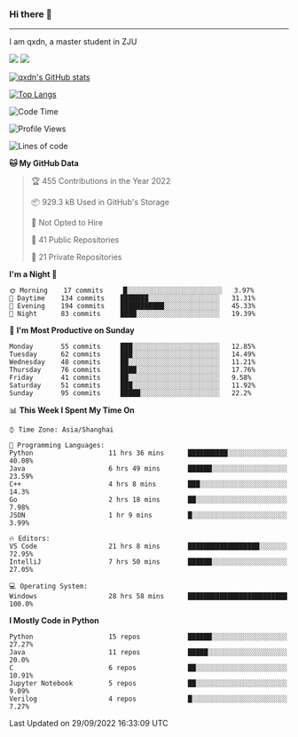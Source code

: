### Hi there 👋
---

I am qxdn, a master student in ZJU

[![](https://img.shields.io/badge/blog-qxdn-brightgreen?style=for-the-badge&logo=hexo)](https://qianxu.run) [![](https://img.shields.io/badge/bilibili-qxdn-ff69b4?style=for-the-badge&logo=Bilibili)](https://space.bilibili.com/11674667)


[![qxdn's GitHub stats](https://github-readme-stats.vercel.app/api?username=qxdn&count_private=true&show_icons=true)](https://github.com/qxdn)

[![Top Langs](https://github-readme-stats.vercel.app/api/top-langs/?username=qxdn&layout=compact)](https://github.com/qxdn)

<!--START_SECTION:waka-->
![Code Time](http://img.shields.io/badge/Code%20Time-499%20hrs%2012%20mins-blue)

![Profile Views](http://img.shields.io/badge/Profile%20Views-5-blue)

![Lines of code](https://img.shields.io/badge/From%20Hello%20World%20I%27ve%20Written-1%20Million%20lines%20of%20code-blue)

**🐱 My GitHub Data** 

> 🏆 455 Contributions in the Year 2022
 > 
> 📦 929.3 kB Used in GitHub's Storage 
 > 
> 🚫 Not Opted to Hire
 > 
> 📜 41 Public Repositories 
 > 
> 🔑 21 Private Repositories  
 > 
**I'm a Night 🦉** 

```text
🌞 Morning    17 commits     █░░░░░░░░░░░░░░░░░░░░░░░░   3.97% 
🌆 Daytime    134 commits    ███████░░░░░░░░░░░░░░░░░░   31.31% 
🌃 Evening    194 commits    ███████████░░░░░░░░░░░░░░   45.33% 
🌙 Night      83 commits     ████░░░░░░░░░░░░░░░░░░░░░   19.39%

```
📅 **I'm Most Productive on Sunday** 

```text
Monday       55 commits     ███░░░░░░░░░░░░░░░░░░░░░░   12.85% 
Tuesday      62 commits     ███░░░░░░░░░░░░░░░░░░░░░░   14.49% 
Wednesday    48 commits     ██░░░░░░░░░░░░░░░░░░░░░░░   11.21% 
Thursday     76 commits     ████░░░░░░░░░░░░░░░░░░░░░   17.76% 
Friday       41 commits     ██░░░░░░░░░░░░░░░░░░░░░░░   9.58% 
Saturday     51 commits     ███░░░░░░░░░░░░░░░░░░░░░░   11.92% 
Sunday       95 commits     █████░░░░░░░░░░░░░░░░░░░░   22.2%

```


📊 **This Week I Spent My Time On** 

```text
⌚︎ Time Zone: Asia/Shanghai

💬 Programming Languages: 
Python                   11 hrs 36 mins      ██████████░░░░░░░░░░░░░░░   40.08% 
Java                     6 hrs 49 mins       ██████░░░░░░░░░░░░░░░░░░░   23.59% 
C++                      4 hrs 8 mins        ███░░░░░░░░░░░░░░░░░░░░░░   14.3% 
Go                       2 hrs 18 mins       ██░░░░░░░░░░░░░░░░░░░░░░░   7.98% 
JSON                     1 hr 9 mins         █░░░░░░░░░░░░░░░░░░░░░░░░   3.99%

🔥 Editors: 
VS Code                  21 hrs 8 mins       ██████████████████░░░░░░░   72.95% 
IntelliJ                 7 hrs 50 mins       ██████░░░░░░░░░░░░░░░░░░░   27.05%

💻 Operating System: 
Windows                  28 hrs 58 mins      █████████████████████████   100.0%

```

**I Mostly Code in Python** 

```text
Python                   15 repos            ██████░░░░░░░░░░░░░░░░░░░   27.27% 
Java                     11 repos            █████░░░░░░░░░░░░░░░░░░░░   20.0% 
C                        6 repos             ██░░░░░░░░░░░░░░░░░░░░░░░   10.91% 
Jupyter Notebook         5 repos             ██░░░░░░░░░░░░░░░░░░░░░░░   9.09% 
Verilog                  4 repos             █░░░░░░░░░░░░░░░░░░░░░░░░   7.27%

```



 Last Updated on 29/09/2022 16:33:09 UTC
<!--END_SECTION:waka-->

<!--
**qxdn/qxdn** is a ✨ _special_ ✨ repository because its `README.md` (this file) appears on your GitHub profile.

Here are some ideas to get you started:

- 🔭 I’m currently working on ...
- 🌱 I’m currently learning ...
- 👯 I’m looking to collaborate on ...
- 🤔 I’m looking for help with ...
- 💬 Ask me about ...
- 📫 How to reach me: ...
- 😄 Pronouns: ...
- ⚡ Fun fact: ...
-->

